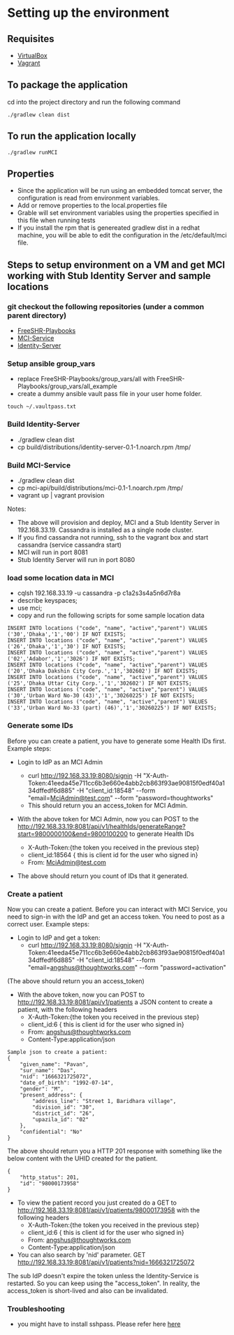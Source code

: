 # Setting up the environment

Requisites
------------
* [VirtualBox](https://www.virtualbox.org/)
* [Vagrant](http://docs.vagrantup.com/v2/installation/index.html)


To package the application
---------------------------
cd into the project directory and run the following command
```
./gradlew clean dist
```

To run the application locally
------------------------------
```
./gradlew runMCI
```

Properties
----------
* Since the application will be run using an embedded tomcat server, the configuration is read from environment variables.
* Add or remove properties to the local.properties file
* Grable will set environment variables using the properties specified in this file when running tests
* If you install the rpm that is genereated gradlew dist in a redhat machine, you will be able to edit the configuration in the
  /etc/default/mci file.


Steps to setup environment on a VM and get MCI working with Stub Identity Server and sample locations
------------------------------------------------------------------------------------------------------------------------
### git checkout the following repositories (under a common parent directory)
* [FreeSHR-Playbooks](https://github.com/SharedHealth/FreeSHR-Playbooks)
* [MCI-Service](https://github.com/SharedHealth/MCI-Service)
* [Identity-Server](https://github.com/SharedHealth/Identity-Server)

### Setup ansible group_vars
* replace FreeSHR-Playbooks/group_vars/all with FreeSHR-Playbooks/group_vars/all_example
* create a dummy ansible vault pass file in your user home folder.
```
touch ~/.vaultpass.txt
```



### Build Identity-Server
* ./gradlew clean dist
* cp build/distributions/identity-server-0.1-1.noarch.rpm /tmp/


### Build MCI-Service
* ./gradlew clean dist
* cp mci-api/build/distributions/mci-0.1-1.noarch.rpm /tmp/
* vagrant up | vagrant provision

Notes:
- The above will provision and deploy, MCI and a Stub Identity Server in 192.168.33.19. Cassandra is installed as a single node cluster.
- If you find cassandra not running, ssh to the vagrant box and start cassandra (service cassandra start)
- MCI will run in port 8081
- Stub Identity Server will run in port 8080

### load some location data in MCI
* cqlsh 192.168.33.19 -u cassandra -p c1a2s3s4a5n6d7r8a
* describe keyspaces;
* use mci;
* copy and run the following scripts for some sample location data

```
INSERT INTO locations ("code", "name", "active","parent") VALUES ('30','Dhaka','1','00') IF NOT EXISTS;
INSERT INTO locations ("code", "name", "active","parent") VALUES ('26','Dhaka','1','30') IF NOT EXISTS;
INSERT INTO locations ("code", "name", "active","parent") VALUES ('02','Adabor','1','3026') IF NOT EXISTS;
INSERT INTO locations ("code", "name", "active","parent") VALUES ('20','Dhaka Dakshin City Corp.','1','302602') IF NOT EXISTS;
INSERT INTO locations ("code", "name", "active","parent") VALUES ('25','Dhaka Uttar City Corp.','1','302602') IF NOT EXISTS;
INSERT INTO locations ("code", "name", "active","parent") VALUES ('30','Urban Ward No-30 (43)','1','30260225') IF NOT EXISTS;
INSERT INTO locations ("code", "name", "active","parent") VALUES ('33','Urban Ward No-33 (part) (46)','1','30260225') IF NOT EXISTS;
```

### Generate some IDs
Before you can create a patient, you have to generate some Health IDs first.
Example steps:
* Login to IdP as an MCI Admin
  * curl http://192.168.33.19:8080/signin -H "X-Auth-Token:41eeda45e711cc6b3e660e4abb2cb863f93ae90815f0edf40a134dffedf6d885" -H "client_id:18548" --form "email=MciAdmin@test.com" --form "password=thoughtworks"
  * This should return you an access_token for MCI Admin.

* With the above token for MCI Admin, now you can POST to the http://192.168.33.19:8081/api/v1/healthIds/generateRange?start=9800000100&end=9800100200 to generate Health IDs
  * X-Auth-Token:{the token you received in the previous step}
  * client_id:18564 { this is client id for the user who signed in}
  * From: MciAdmin@test.com

* The above should return you count of IDs that it generated.


### Create a patient
Now you can create a patient. Before you can interact with MCI Service, you need to sign-in with the IdP and get an access token. You need to post as a correct user.
Example steps:
* Login to IdP and get a token:
  * curl http://192.168.33.19:8080/signin -H "X-Auth-Token:41eeda45e711cc6b3e660e4abb2cb863f93ae90815f0edf40a134dffedf6d885" -H "client_id:18548" --form "email=angshus@thoughtworks.com" --form "password=activation"

(The above should return you an access_token)

* With the above token, now you can POST to http://192.168.33.19:8081/api/v1/patients a JSON content to create a patient, with the following headers
  * X-Auth-Token:{the token you received in the previous step}
  * client_id:6 { this is client id for the user who signed in}
  * From: angshus@thoughtworks.com
  * Content-Type:application/json

```
Sample json to create a patient:
{
    "given_name": "Pavan",
    "sur_name": "Das",
    "nid": "1666321725072",
    "date_of_birth": "1992-07-14",
    "gender": "M",
    "present_address": {
        "address_line": "Street 1, Baridhara village",
        "division_id": "30",
        "district_id": "26",
        "upazila_id": "02"
    },
    "confidential": "No"
}
```

The above should return you a HTTP 201 response with something like the below content with the UHID created for the patient.
```
{
    "http_status": 201,
    "id": "98000173958"
}
```

* To view the patient record you just created do a GET to http://192.168.33.19:8081/api/v1/patients/98000173958 with the following headers
  * X-Auth-Token:{the token you received in the previous step}
  * client_id:6 { this is client id for the user who signed in}
  * From: angshus@thoughtworks.com
  * Content-Type:application/json
* You can also search by 'nid' parameter. GET http://192.168.33.19:8081/api/v1/patients?nid=1666321725072

The sub IdP doesn't expire the token unless the Identity-Service is restarted. So you can keep using the "access_token". In reality, the access_token is short-lived and also can be invalidated.


### Troubleshooting
* you might have to install sshpass. Please refer here [here](http://www.nextstep4it.com/sshpass-command-non-interactive-ssh/)